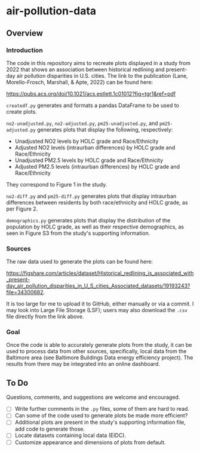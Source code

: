 # air-pollution-data

## Overview

### Introduction

The code in this repository aims to recreate plots displayed in a study from
2022 that shows an association between historical redlining and present-day
air pollution disparities in U.S. cities. The link to the publication (Lane,
Morello-Frosch, Marshall, & Apte, 2022) can be found here:

https://pubs.acs.org/doi/10.1021/acs.estlett.1c01012?fig=tgr1&ref=pdf

`createdf.py` generates and formats a pandas DataFrame to be used to create
plots.

`no2-unadjusted.py`, `no2-adjusted.py`, `pm25-unadjusted.py`, and
`pm25-adjusted.py` generates plots that display the following, respectively:

* Unadjusted NO2 levels by HOLC grade and Race/Ethnicity
* Adjusted NO2 levels (intraurban differences) by HOLC grade and Race/Ethnicity
* Unadjusted PM2.5 levels by HOLC grade and Race/Ethnicity
* Adjusted PM2.5 levels (intraurban differences) by HOLC grade and
  Race/Ethnicity

They correspond to Figure 1 in the study.

`no2-diff.py` and `pm25-diff.py` generates plots that display intraurban
differences between residents by both race/ethnicity and HOLC grade, as per
Figure 2.

`demographics.py` generates plots that display the distribution of the
population by HOLC grade, as well as their respective demographics, as seen in
Figure S3 from the study's supporting information.

### Sources

The raw data used to generate the plots can be found here:

https://figshare.com/articles/dataset/Historical_redlining_is_associated_with_present-day_air_pollution_disparities_in_U_S_cities_Associated_datasets/19193243?file=34300682.

It is too large for me to upload it to GitHub, either manually or via a commit.
I may look into Large File Storage (LSF); users may also download the `.csv`
file directly from the link above.

### Goal

Once the code is able to accurately generate plots from the study, it can be
used to process data from other sources, specifically, local data from the
Baltimore area (see Baltimore Buildings Data energy efficiency project). The
results from there may be integrated into an online dashboard.

## To Do

Questions, comments, and suggestions are welcome and encouraged.

- [ ] Write further comments in the `.py` files, some of them are hard to read.
- [ ] Can some of the code used to generate plots be made more efficient?
- [ ] Additional plots are present in the study's supporting information file,
      add code to generate those.
- [ ] Locate datasets containing local data (EIDC).
- [ ] Customize appearance and dimensions of plots from default.
